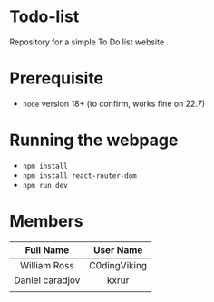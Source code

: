 # Todo-list

Repository for a simple To Do list website

# Prerequisite

- `node` version 18+ (to confirm, works fine on 22.7)

# Running the webpage

- `npm install`
- `npm install react-router-dom`
- `npm run dev`

# Members

| Full Name | User Name |
| :--------: | :--------: |
| William Ross | C0dingViking |
| Daniel caradjov | kxrur |
| | |
